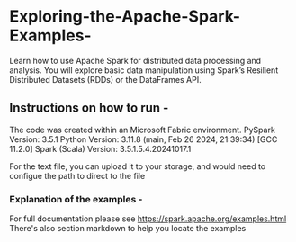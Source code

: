 # Exploring-the-Apache-Spark-Examples-
Learn how to use Apache Spark for distributed data processing and analysis. You will explore basic data manipulation using Spark’s Resilient Distributed Datasets (RDDs) or the DataFrames API.

## Instructions on how to run -
The code was created within an Microsoft Fabric environment.
PySpark Version: 3.5.1
Python Version: 3.11.8 (main, Feb 26 2024, 21:39:34) [GCC 11.2.0]
Spark (Scala) Version: 3.5.1.5.4.20241017.1

For the text file, you can upload it to your storage, and would need to configue the path to direct to the file

### Explanation of the examples - 
For full documentation please see https://spark.apache.org/examples.html
There's also section markdown to help you locate the examples 
